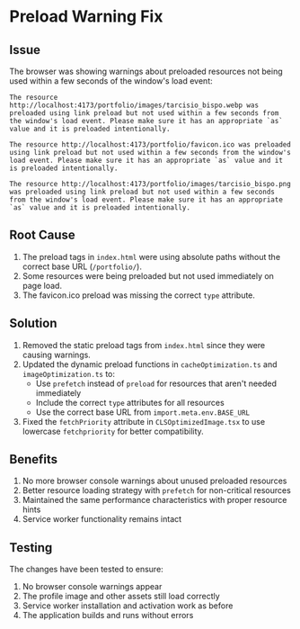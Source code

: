 # Preload Warning Fix

## Issue
The browser was showing warnings about preloaded resources not being used within a few seconds of the window's load event:

```
The resource http://localhost:4173/portfolio/images/tarcisio_bispo.webp was preloaded using link preload but not used within a few seconds from the window's load event. Please make sure it has an appropriate `as` value and it is preloaded intentionally.

The resource http://localhost:4173/portfolio/favicon.ico was preloaded using link preload but not used within a few seconds from the window's load event. Please make sure it has an appropriate `as` value and it is preloaded intentionally.

The resource http://localhost:4173/portfolio/images/tarcisio_bispo.png was preloaded using link preload but not used within a few seconds from the window's load event. Please make sure it has an appropriate `as` value and it is preloaded intentionally.
```

## Root Cause
1. The preload tags in `index.html` were using absolute paths without the correct base URL (`/portfolio/`).
2. Some resources were being preloaded but not used immediately on page load.
3. The favicon.ico preload was missing the correct `type` attribute.

## Solution
1. Removed the static preload tags from `index.html` since they were causing warnings.
2. Updated the dynamic preload functions in `cacheOptimization.ts` and `imageOptimization.ts` to:
   - Use `prefetch` instead of `preload` for resources that aren't needed immediately
   - Include the correct `type` attributes for all resources
   - Use the correct base URL from `import.meta.env.BASE_URL`
3. Fixed the `fetchPriority` attribute in `CLSOptimizedImage.tsx` to use lowercase `fetchpriority` for better compatibility.

## Benefits
1. No more browser console warnings about unused preloaded resources
2. Better resource loading strategy with `prefetch` for non-critical resources
3. Maintained the same performance characteristics with proper resource hints
4. Service worker functionality remains intact

## Testing
The changes have been tested to ensure:
1. No browser console warnings appear
2. The profile image and other assets still load correctly
3. Service worker installation and activation work as before
4. The application builds and runs without errors